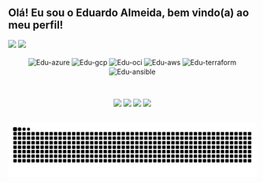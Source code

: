## Olá! Eu sou o Eduardo Almeida, bem vindo(a) ao meu perfil!

<div>
  <img height="180em" src="https://github-readme-stats.vercel.app/api?username=eduardoalmeidaf&show_icons=true&theme=transparent&include_all_commits=true&count_private=true&locale=pt-br"/>
  <img height="180em" src="https://github-readme-stats.vercel.app/api/top-langs/?username=eduardoalmeidaf&card_width=200&layout=compact&langs_count=8&theme=transparent&size_weight=0.5&count_weight=0.5&locale=pt-br"/>
</div>

<div align="center" style="display: inline_block"><br>
  <img align="center" alt="Edu-azure" height="30" width="40" src="https://cdn.jsdelivr.net/gh/devicons/devicon@latest/icons/azure/azure-original.svg">
  <img align="center" alt="Edu-gcp" height="30" width="40" src="https://cdn.jsdelivr.net/gh/devicons/devicon@latest/icons/googlecloud/googlecloud-original.svg">
  <img align="center" alt="Edu-oci" height="30" width="40" src="https://cdn.jsdelivr.net/gh/devicons/devicon@latest/icons/oracle/oracle-original.svg"/>
  <img align="center" alt="Edu-aws" height="30" width="40" src="https://cdn.jsdelivr.net/gh/devicons/devicon@latest/icons/amazonwebservices/amazonwebservices-original-wordmark.svg">
  <img align="center" alt="Edu-terraform" height="30" width="40" src="https://cdn.jsdelivr.net/gh/devicons/devicon@latest/icons/terraform/terraform-original.svg">
  <img align="center" alt="Edu-ansible" height="30" width="40" src="https://cdn.jsdelivr.net/gh/devicons/devicon@latest/icons/ansible/ansible-original.svg">
</div>
  
  ##
 
<div align="center" style="display: inline_block"><br>
  <a href = "mailto:eduardoalmeida15499@gmail.com" target="_blank"><img src="https://img.shields.io/badge/Gmail-D14836?style=for-the-badge&logo=gmail&logoColor=white" target="_blank"></a>
  <a href="https://www.linkedin.com/in/eduardo-almeidafilho" target="_blank"><img src="https://img.shields.io/badge/LinkedIn-0077B5?style=for-the-badge&logo=linkedin&logoColor=white" target="_blank"></a> 
  <a href="https://www.twitch.tv/<minhaconta>" target="_blank"><img src="https://img.shields.io/badge/Medium-12100E?style=for-the-badge&logo=medium&logoColor=white" target="_blank"></a>
  <a href="https://discord.gg/<minhaconta>" target="_blank"><img src="https://img.shields.io/badge/Discord-7289DA?style=for-the-badge&logo=discord&logoColor=white" target="_blank"></a> 
</div>

##

![Snake animation](https://github.com/eduardoalmeidaf/eduardoalmeidaf/blob/output/github-contribution-grid-snake.svg)

